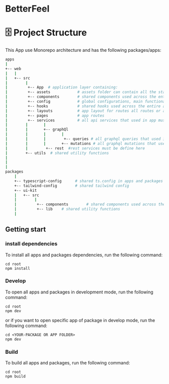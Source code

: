 # BetterFeel

# 🗄️ Project Structure

This App use Monorepo architecture and has the following packages/apps:

```sh
apps
|
+-- web
|   |
|   +-- src
|        |
|         +-- App  # application layer containing:
|         +-- assets            # assets folder can contain all the static files such as images, fonts, etc.
|         +-- components        # shared components used across the entire application
|         +-- config            # global configurations, main functionality configs like router ect.
|         +-- hooks             # shared hooks used across the entire application
|         +-- layouts           # app layout for routes all routes or a segment of routes
|         +-- pages             # app routes
|         +-- services          # all api services that used in app must be define here
|        |       |
|        |       +-- graphQl
|        |       |       |
|        |       |        +-- queries # all graphql queries that used in the app
|        |       |       +-- mutations # all graphql mutations that used in app
|        |        +-- rest  #rest services must be define here
|        +-- utils  # shared utility functions
|
|
|
packages
    |
    +-- typescript-config      # shared ts.config in apps and packages
    +-- tailwind-config        # shared tailwind config
    +-- ui-kit
    |   +-- src
    |        |
    |         +-- components        # shared components used across the entire application
    |         +-- lib    # shared utility functions
    |

```

## Getting start

### install dependencies

To install all apps and packages dependencies, run the following command:

```
cd root
npm install
```

### Develop

To open all apps and packages in development mode, run the following command:

```
cd root
npm dev
```

or if you want to open specific app of package in develop mode, run the following command:

```
cd <YOUR-PACKAGE OR APP FOLDER>
npm dev
```

### Build

To build all apps and packages, run the following command:

```
cd root
npm build
```
